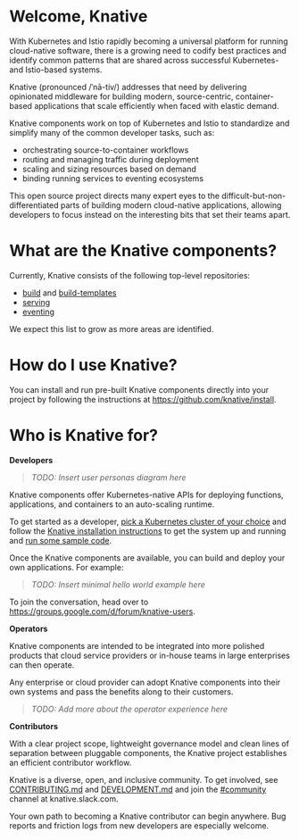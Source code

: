 # Welcome, Knative

With Kubernetes and Istio rapidly becoming a universal platform for running
cloud-native software, there is a growing need to codify best practices and
identify common patterns that are shared across successful Kubernetes- and
Istio-based systems.

Knative (pronounced /ˈnā-tiv/) addresses that need by delivering opinionated
middleware for building modern, source-centric, container-based applications
that scale efficiently when faced with elastic demand. 

Knative components work on top of Kubernetes and Istio to standardize and
simplify many of the common developer tasks, such as:

- orchestrating source-to-container workflows
- routing and managing traffic during deployment
- scaling and sizing resources based on demand
- binding running services to eventing ecosystems

This open source project directs many expert eyes to the
difficult-but-non-differentiated parts of building modern cloud-native
applications, allowing developers to focus instead on the interesting bits that
set their teams apart.


# What are the Knative components?

Currently, Knative consists of the following top-level repositories:

- [build](https://github.com/knative/build) and
  [build-templates](https://github.com/knative/build-templates)
- [serving](https://github.com/knative/serving)
- [eventing](https://github.com/knative/eventing)

We expect this list to grow as more areas are identified.


# How do I use Knative?

You can install and run pre-built Knative components directly into your project
by following the instructions at https://github.com/knative/install.


# Who is Knative for?

**Developers**

 > *TODO: Insert user personas diagram here*

Knative components offer Kubernetes-native APIs for deploying functions,
applications, and containers to an auto-scaling runtime.

To get started as a developer, [pick a Kubernetes cluster of your
choice](https://kubernetes.io/docs/setup/pick-right-solution/) and follow the
[Knative installation instructions](https://github.com/knative/install) to get
the system up and running and [run some sample code](./sample/README.md).

Once the Knative components are available, you can build and deploy your own
applications. For example:

> *TODO: Insert minimal hello world example here*

To join the conversation, head over to
https://groups.google.com/d/forum/knative-users.

**Operators**

Knative components are intended to be integrated into more polished products
that cloud service providers or in-house teams in large enterprises can then
operate. 

Any enterprise or cloud provider can adopt Knative components into their own
systems and pass the benefits along to their customers.

> *TODO: Add more about the operator experience here*

**Contributors**

With a clear project scope, lightweight governance model and clean lines of
separation between pluggable components, the Knative project establishes an
efficient contributor workflow.

Knative is a diverse, open, and inclusive community. To get involved, see
[CONTRIBUTING.md](./CONTRIBUTING.md) and [DEVELOPMENT.md](./DEVELOPMENT.md) and
join the [#community](https://knative.slack.com/messages/C92U2C59P/) channel at
knative.slack.com.

Your own path to becoming a Knative contributor can begin anywhere. Bug reports
and friction logs from new developers are especially welcome.